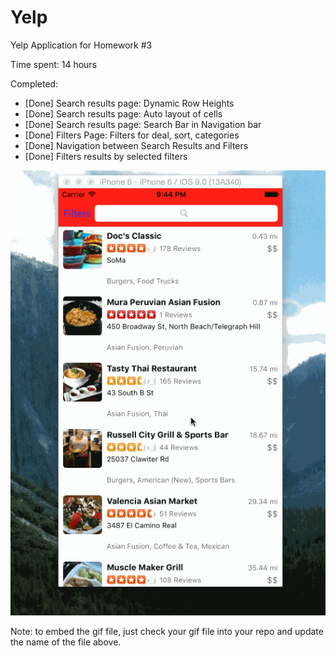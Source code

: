 # Yelp

Yelp Application for Homework #3

Time spent: 14 hours

Completed:

* [Done] Search results page: Dynamic Row Heights
* [Done] Search results page: Auto layout of cells
* [Done] Search results page: Search Bar in Navigation bar
* [Done] Filters Page: Filters for deal, sort, categories
* [Done] Navigation between Search Results and Filters
* [Done] Filters results by selected filters

![Video Walkthrough](Demo.gif)

Note: to embed the gif file, just check your gif file into your repo and update the name of the file above.
